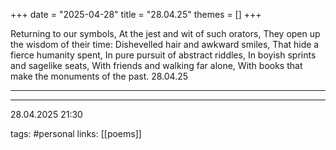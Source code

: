 +++
date = "2025-04-28"
title = "28.04.25"
themes = []
+++

Returning to our symbols,
At the jest and wit of such orators,
They open up the wisdom of their time:
Dishevelled hair and awkward smiles,
That hide a fierce humanity spent,
In pure pursuit of abstract riddles,
In boyish sprints and sagelike seats,
With friends and walking far alone,
With books that make the monuments of the past.
28.04.25

---



---

28.04.2025 21:30

tags: #personal
links: [[poems]]

